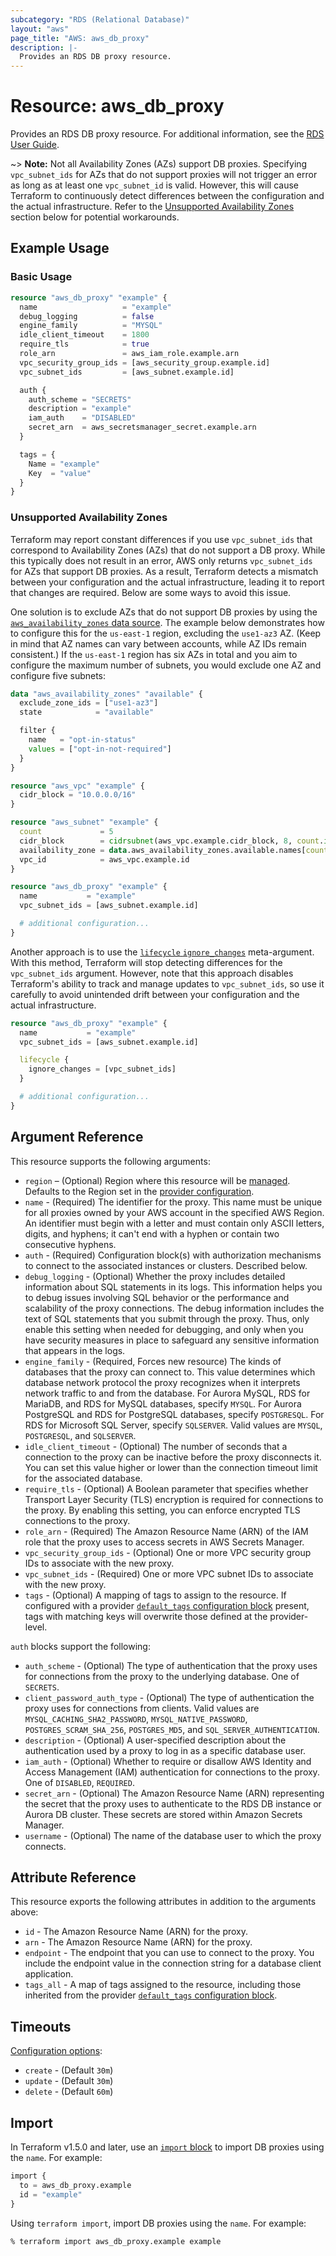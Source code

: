 ```yaml
---
subcategory: "RDS (Relational Database)"
layout: "aws"
page_title: "AWS: aws_db_proxy"
description: |-
  Provides an RDS DB proxy resource.
---
```


# Resource: aws_db_proxy

Provides an RDS DB proxy resource. For additional information, see the [RDS User Guide](https://docs.aws.amazon.com/AmazonRDS/latest/UserGuide/rds-proxy.html).

~> **Note:** Not all Availability Zones (AZs) support DB proxies. Specifying `vpc_subnet_ids` for AZs that do not support proxies will not trigger an error as long as at least one `vpc_subnet_id` is valid. However, this will cause Terraform to continuously detect differences between the configuration and the actual infrastructure. Refer to the [Unsupported Availability Zones](#unsupported-availability-zones) section below for potential workarounds.

## Example Usage

### Basic Usage

```terraform
resource "aws_db_proxy" "example" {
  name                   = "example"
  debug_logging          = false
  engine_family          = "MYSQL"
  idle_client_timeout    = 1800
  require_tls            = true
  role_arn               = aws_iam_role.example.arn
  vpc_security_group_ids = [aws_security_group.example.id]
  vpc_subnet_ids         = [aws_subnet.example.id]

  auth {
    auth_scheme = "SECRETS"
    description = "example"
    iam_auth    = "DISABLED"
    secret_arn  = aws_secretsmanager_secret.example.arn
  }

  tags = {
    Name = "example"
    Key  = "value"
  }
}
```

### Unsupported Availability Zones

Terraform may report constant differences if you use `vpc_subnet_ids` that correspond to Availability Zones (AZs) that do not support a DB proxy. While this typically does not result in an error, AWS only returns `vpc_subnet_ids` for AZs that support DB proxies. As a result, Terraform detects a mismatch between your configuration and the actual infrastructure, leading it to report that changes are required. Below are some ways to avoid this issue.

One solution is to exclude AZs that do not support DB proxies by using the [`aws_availability_zones` data source](/docs/providers/aws/d/availability_zones.html). The example below demonstrates how to configure this for the `us-east-1` region, excluding the `use1-az3` AZ. (Keep in mind that AZ names can vary between accounts, while AZ IDs remain consistent.) If the `us-east-1` region has six AZs in total and you aim to configure the maximum number of subnets, you would exclude one AZ and configure five subnets:

```terraform
data "aws_availability_zones" "available" {
  exclude_zone_ids = ["use1-az3"]
  state            = "available"

  filter {
    name   = "opt-in-status"
    values = ["opt-in-not-required"]
  }
}

resource "aws_vpc" "example" {
  cidr_block = "10.0.0.0/16"
}

resource "aws_subnet" "example" {
  count             = 5
  cidr_block        = cidrsubnet(aws_vpc.example.cidr_block, 8, count.index)
  availability_zone = data.aws_availability_zones.available.names[count.index]
  vpc_id            = aws_vpc.example.id
}

resource "aws_db_proxy" "example" {
  name           = "example"
  vpc_subnet_ids = [aws_subnet.example.id]

  # additional configuration...
}
```

Another approach is to use the [`lifecycle` `ignore_changes`](https://developer.hashicorp.com/terraform/language/meta-arguments/lifecycle#ignore_changes) meta-argument. With this method, Terraform will stop detecting differences for the `vpc_subnet_ids` argument. However, note that this approach disables Terraform's ability to track and manage updates to `vpc_subnet_ids`, so use it carefully to avoid unintended drift between your configuration and the actual infrastructure.

```terraform
resource "aws_db_proxy" "example" {
  name           = "example"
  vpc_subnet_ids = [aws_subnet.example.id]

  lifecycle {
    ignore_changes = [vpc_subnet_ids]
  }

  # additional configuration...
}
```

## Argument Reference

This resource supports the following arguments:

* `region` – (Optional) Region where this resource will be [managed](https://docs.aws.amazon.com/general/latest/gr/rande.html#regional-endpoints). Defaults to the Region set in the [provider configuration](https://registry.terraform.io/providers/hashicorp/aws/latest/docs#aws-configuration-reference).
* `name` - (Required) The identifier for the proxy. This name must be unique for all proxies owned by your AWS account in the specified AWS Region. An identifier must begin with a letter and must contain only ASCII letters, digits, and hyphens; it can't end with a hyphen or contain two consecutive hyphens.
* `auth` - (Required) Configuration block(s) with authorization mechanisms to connect to the associated instances or clusters. Described below.
* `debug_logging` - (Optional) Whether the proxy includes detailed information about SQL statements in its logs. This information helps you to debug issues involving SQL behavior or the performance and scalability of the proxy connections. The debug information includes the text of SQL statements that you submit through the proxy. Thus, only enable this setting when needed for debugging, and only when you have security measures in place to safeguard any sensitive information that appears in the logs.
* `engine_family` - (Required, Forces new resource) The kinds of databases that the proxy can connect to. This value determines which database network protocol the proxy recognizes when it interprets network traffic to and from the database. For Aurora MySQL, RDS for MariaDB, and RDS for MySQL databases, specify `MYSQL`. For Aurora PostgreSQL and RDS for PostgreSQL databases, specify `POSTGRESQL`. For RDS for Microsoft SQL Server, specify `SQLSERVER`. Valid values are `MYSQL`, `POSTGRESQL`, and `SQLSERVER`.
* `idle_client_timeout` - (Optional) The number of seconds that a connection to the proxy can be inactive before the proxy disconnects it. You can set this value higher or lower than the connection timeout limit for the associated database.
* `require_tls` - (Optional) A Boolean parameter that specifies whether Transport Layer Security (TLS) encryption is required for connections to the proxy. By enabling this setting, you can enforce encrypted TLS connections to the proxy.
* `role_arn` - (Required) The Amazon Resource Name (ARN) of the IAM role that the proxy uses to access secrets in AWS Secrets Manager.
* `vpc_security_group_ids` - (Optional) One or more VPC security group IDs to associate with the new proxy.
* `vpc_subnet_ids` - (Required) One or more VPC subnet IDs to associate with the new proxy.
* `tags` - (Optional) A mapping of tags to assign to the resource. If configured with a provider [`default_tags` configuration block](https://registry.terraform.io/providers/hashicorp/aws/latest/docs#default_tags-configuration-block) present, tags with matching keys will overwrite those defined at the provider-level.

`auth` blocks support the following:

* `auth_scheme` - (Optional) The type of authentication that the proxy uses for connections from the proxy to the underlying database. One of `SECRETS`.
* `client_password_auth_type` - (Optional) The type of authentication the proxy uses for connections from clients. Valid values are `MYSQL_CACHING_SHA2_PASSWORD`, `MYSQL_NATIVE_PASSWORD`, `POSTGRES_SCRAM_SHA_256`, `POSTGRES_MD5`, and `SQL_SERVER_AUTHENTICATION`.
* `description` - (Optional) A user-specified description about the authentication used by a proxy to log in as a specific database user.
* `iam_auth` - (Optional) Whether to require or disallow AWS Identity and Access Management (IAM) authentication for connections to the proxy. One of `DISABLED`, `REQUIRED`.
* `secret_arn` - (Optional) The Amazon Resource Name (ARN) representing the secret that the proxy uses to authenticate to the RDS DB instance or Aurora DB cluster. These secrets are stored within Amazon Secrets Manager.
* `username` - (Optional) The name of the database user to which the proxy connects.

## Attribute Reference

This resource exports the following attributes in addition to the arguments above:

* `id` - The Amazon Resource Name (ARN) for the proxy.
* `arn` - The Amazon Resource Name (ARN) for the proxy.
* `endpoint` - The endpoint that you can use to connect to the proxy. You include the endpoint value in the connection string for a database client application.
* `tags_all` - A map of tags assigned to the resource, including those inherited from the provider [`default_tags` configuration block](https://registry.terraform.io/providers/hashicorp/aws/latest/docs#default_tags-configuration-block).

## Timeouts

[Configuration options](https://developer.hashicorp.com/terraform/language/resources/syntax#operation-timeouts):

- `create` - (Default `30m`)
- `update` - (Default `30m`)
- `delete` - (Default `60m`)

## Import

In Terraform v1.5.0 and later, use an [`import` block](https://developer.hashicorp.com/terraform/language/import) to import DB proxies using the `name`. For example:

```terraform
import {
  to = aws_db_proxy.example
  id = "example"
}
```

Using `terraform import`, import DB proxies using the `name`. For example:

```console
% terraform import aws_db_proxy.example example
```
